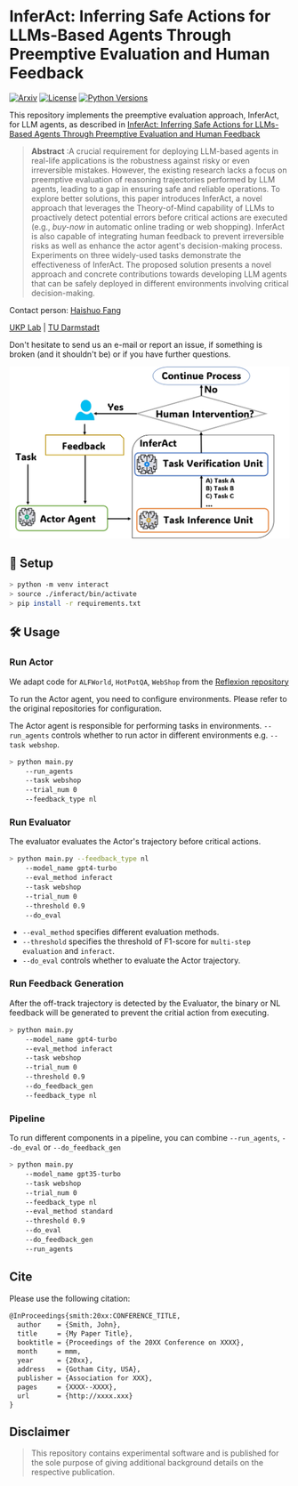 # InferAct: Inferring Safe Actions for LLMs-Based Agents Through Preemptive Evaluation and Human Feedback
[![Arxiv](https://img.shields.io/badge/Arxiv-YYMM.NNNNN-red?style=flat-square&logo=arxiv&logoColor=white)](https://put-here-your-paper.com)
[![License](https://img.shields.io/github/license/UKPLab/ukp-project-template)](https://opensource.org/licenses/Apache-2.0)
[![Python Versions](https://img.shields.io/badge/Python-3.9-blue.svg?style=flat&logo=python&logoColor=white)](https://www.python.org/)

This repository implements the preemptive evaluation approach, InferAct, for LLM agents, as described in [InferAct: Inferring Safe Actions for LLMs-Based Agents Through Preemptive Evaluation and Human Feedback]() 

> **Abstract** :A crucial requirement for deploying LLM-based agents in real-life applications is the robustness against risky or even irreversible mistakes. However, the existing research lacks a focus on preemptive evaluation of reasoning trajectories performed by LLM agents, leading to a gap in ensuring safe and reliable operations.
To explore better solutions, this paper introduces InferAct, a novel approach that leverages the Theory-of-Mind capability of LLMs to proactively detect potential errors before critical actions are executed (e.g., *buy-now* in automatic online trading or web shopping).
InferAct is also capable of integrating human feedback to prevent irreversible risks as well as enhance the actor agent's decision-making process.
Experiments on three widely-used tasks demonstrate the effectiveness of InferAct. 
The proposed solution presents a novel approach and concrete contributions towards developing LLM agents that can be  safely deployed in different environments involving critical decision-making.

Contact person: [Haishuo Fang](mailto:haishuo.fang@tu-darmstadt.de) 

[UKP Lab](https://www.ukp.tu-darmstadt.de/) | [TU Darmstadt](https://www.tu-darmstadt.de/
)

Don't hesitate to send us an e-mail or report an issue, if something is broken (and it shouldn't be) or if you have further questions.


![InferAct](./inferact_arch.jpg "Workflow of InferAct")


## 🚀 Setup
```sh
> python -m venv interact
> source ./inferact/bin/activate
> pip install -r requirements.txt
```

## 🛠️ Usage

### Run Actor
We adapt code for `ALFWorld`, `HotPotQA`, `WebShop` from the [Reflexion repository](https://github.com/noahshinn/reflexion)

To run the Actor agent, you need to configure environments. Please refer to the original repositories for configuration.

The Actor agent is responsible for performing tasks in environments. `--run_agents` controls whether to run actor in different environments e.g. `--task webshop`.

```sh
> python main.py 
    --run_agents 
    --task webshop 
    --trial_num 0
    --feedback_type nl
```

### Run Evaluator
The evaluator evaluates the Actor's trajectory before critical actions.

```sh
> python main.py --feedback_type nl
    --model_name gpt4-turbo
    --eval_method inferact
    --task webshop
    --trial_num 0
    --threshold 0.9
    --do_eval
```

- `--eval_method` specifies different evaluation methods.<br>
- `--threshold` specifies the threshold of F1-score for `multi-step evaluation` and `inferact`.<br>
- `--do_eval` controls whether to evaluate the Actor trajectory.<br>

### Run Feedback Generation

After the off-track trajectory is detected by the Evaluator, the binary or NL feedback will be generated to prevent the critial action from executing.

```sh
> python main.py
    --model_name gpt4-turbo
    --eval_method inferact
    --task webshop
    --trial_num 0
    --threshold 0.9
    --do_feedback_gen
    --feedback_type nl
```
### Pipeline
To run different components in a pipeline, you can combine `--run_agents`, `--do_eval` or `--do_feedback_gen` 
```sh
> python main.py 
    --model_name gpt35-turbo
    --task webshop
    --trial_num 0
    --feedback_type nl
    --eval_method standard
    --threshold 0.9
    --do_eval
    --do_feedback_gen
    --run_agents
```


## Cite

Please use the following citation:

```
@InProceedings{smith:20xx:CONFERENCE_TITLE,
  author    = {Smith, John},
  title     = {My Paper Title},
  booktitle = {Proceedings of the 20XX Conference on XXXX},
  month     = mmm,
  year      = {20xx},
  address   = {Gotham City, USA},
  publisher = {Association for XXX},
  pages     = {XXXX--XXXX},
  url       = {http://xxxx.xxx}
}
```

## Disclaimer

> This repository contains experimental software and is published for the sole purpose of giving additional background details on the respective publication. 
